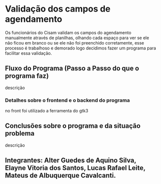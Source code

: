# Validação dos campos de agendamento 
Os funcionários do Cisam validam os campos do agendamento manualmente através de planilhas, olhando cada espaço para ver se ele não ficou em branco ou se ele não foi preenchido corretamente, esse processo é trabalhoso e demorado logo decidimos fazer um programa para facilitar essa validação.
## Fluxo do Programa (Passo a Passo do que o programa faz)
descrição
### Detalhes sobre o frontend e o backend do programa
no front foi utilizado a ferramenta do gtk3
## Conclusões sobre o programa e da situação problema
descrição 
## Integrantes: Alter Guedes de Aquino Silva, Elayne Vitoria dos Santos, Lucas Rafael Leite, Mateus de Albuquerque Cavalcanti.
